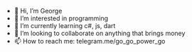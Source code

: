 - 👋 Hi, I’m George
- 👀 I’m interested in programming
- 🌱 I’m currently learning c#, js, dart
- 💞️ I’m looking to collaborate on anything that brings money
- 📫 How to reach me: telegram.me/go_go_power_go

<!---
dreamvibe1993/dreamvibe1993 is a ✨ special ✨ repository because its `README.md` (this file) appears on your GitHub profile.
You can click the Preview link to take a look at your changes.
--->
